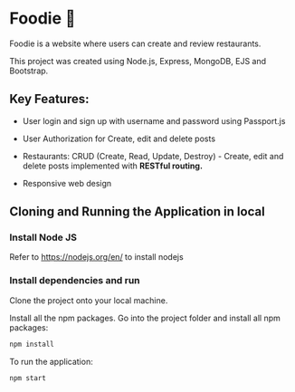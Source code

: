 # Foodie 🍴
Foodie is a website where users can create and review restaurants.

This project was created using Node.js, Express, MongoDB, EJS and Bootstrap.

## Key Features:

- User login and sign up with username and password using Passport.js

- User Authorization for Create, edit and delete posts

- Restaurants: CRUD (Create, Read, Update, Destroy) - Create, edit and delete posts implemented with **RESTful routing.**

- Responsive web design


## Cloning and Running the Application in local

### Install Node JS
Refer to https://nodejs.org/en/ to install nodejs


### Install dependencies and run

Clone the project onto your local machine.

Install all the npm packages. Go into the project folder and install all npm packages:

```bash
npm install
```

To run the application:

```bash
npm start
```

